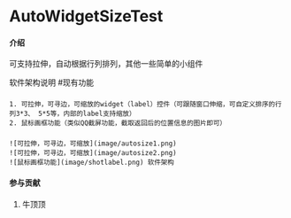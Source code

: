 # AutoWidgetSizeTest

#### 介绍
可支持拉伸，自动根据行列排列，其他一些简单的小组件

软件架构说明
#现有功能
####
    1. 可拉伸，可寻边，可缩放的widget（label）控件（可跟随窗口伸缩，可自定义排序的行列3*3、 5*5等，内部的label支持缩放）
    2. 鼠标画框功能（类似QQ截屏功能，截取返回后的位置信息的图片即可）

####
    ![可拉伸，可寻边，可缩放](image/autosize1.png)
    ![可拉伸，可寻边，可缩放](image/autosize2.png)
    ![鼠标画框功能](image/shotlabel.png) 软件架构

#### 参与贡献

1.  牛顶顶

